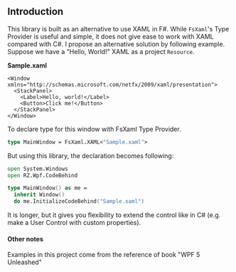 ## Introduction

This library is built as an alternative to use XAML in F#.  While `FsXaml`'s Type Provider is useful and simple, it does not give ease to work with XAML compared with C#.  I propose an alternative solution by following example.  Suppose we have a "Hello, World!" XAML as a project `Resource`.

**Sample.xaml**
```xaml
<Window xmlns="http://schemas.microsoft.com/netfx/2009/xaml/presentation">
  <StackPanel>
    <Label>Hello, world!</Label>
    <Button>Click me!</Button>
  </StackPanel>
</Window>
```

To declare type for this window with FsXaml Type Provider.
```fsharp
type MainWindow = FsXaml.XAML<"Sample.xaml">
```

But using this library, the declaration becomes following:
```fsharp
open System.Windows
open RZ.Wpf.CodeBehind

type MainWindow() as me =
  inherit Window()
  do me.InitializeCodeBehind("Sample.xaml")
```

It is longer, but it gives you flexibility to extend the control like in C# (e.g. make a User Control with custom properties).

#### Other notes
Examples in this project come from the reference of book "WPF 5 Unleashed"

